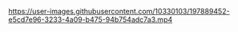 https://user-images.githubusercontent.com/10330103/197889452-e5cd7e96-3233-4a09-b475-94b754adc7a3.mp4
